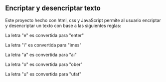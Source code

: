 ## Encriptar y desencriptar texto

Este proyecto hecho con html, css y JavaScript permite al usuario encriptar y desencriptar un texto con base a las siguientes reglas: 


La letra "e" es convertida para "enter"


La letra "i" es convertida para "imes"


La letra "a" es convertida para "ai"


La letra "o" es convertida para "ober"


La letra "u" es convertida para "ufat"